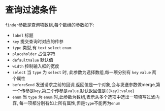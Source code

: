 # 查询过滤条件

`finder`参数是查询项数组,每个数组的参数如下:

- `label` 标题
- `key` 提交查询时对应的传参
- `type` 类型,有 `text` `select` `enum`
- `placeholder` 占位字符
- `defaultValue` 默认值
- `width` 控制输入框的宽度
- `select` 当 `type` 为 `select` 时, 此参数为选择数组,每一项分别有 `key` `value` 两个属性
- `beforeSend` 发送请求之前的回调,返回值是一个对象,会与发送参数做merge,第一个传参是`key`,第二个传参是`value`.默认返回值是`{[key]:value}`
- `enum` 当 `type` 为 `enum` 时,此参数为数组,表示从多个选项中选出一项填写过滤内容, 每一项都分别有如上所有属性,但是`type`不能再为`enum`